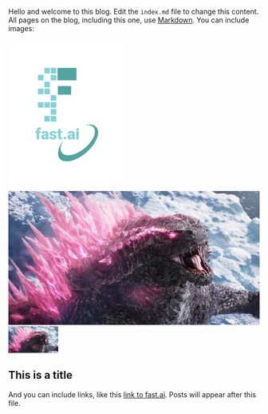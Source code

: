 Hello and welcome to this blog. Edit the `index.md` file to change this content. All pages on the blog, including this one, use [Markdown](https://guides.github.com/features/mastering-markdown/). You can include images:


  ![Image of fast.ai logo](images/logo.png)
  ![Image of fast.ai logo](images/God.png)
  <img src="images/God.png" alt="images/God.png" width="100">


  
## This is a title

And you can include links, like this [link to fast.ai](https://www.fast.ai). Posts will appear after this file. 
